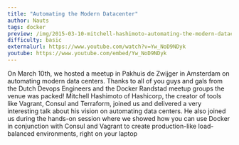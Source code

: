 ```yaml
---
title: "Automating the Modern Datacenter"
author: Nauts
tags: docker
preview: /img/2015-03-10-mitchell-hashimoto-automating-the-modern-datacenter/mitchell-cover.png
difficulty: basic
externalurl: https://www.youtube.com/watch?v=Yw_NoD9NDyk
youtube: https://www.youtube.com/embed/Yw_NoD9NDyk
---
```

On March 10th, we hosted a meetup in Pakhuis de Zwijger in Amsterdam on automating modern data centers. Thanks to all of you guys and gals from the Dutch Devops Engineers and the Docker Randstad meetup groups the venue was packed! Mitchell Hashimoto of Hashicorp, the creator of tools like Vagrant, Consul and Terraform, joined us and delivered a very interesting talk about his vision on automating data centers. He also joined us during the hands-on session where we showed how you can use Docker in conjunction with Consul and Vagrant to create production-like load-balanced environments, right on your laptop
